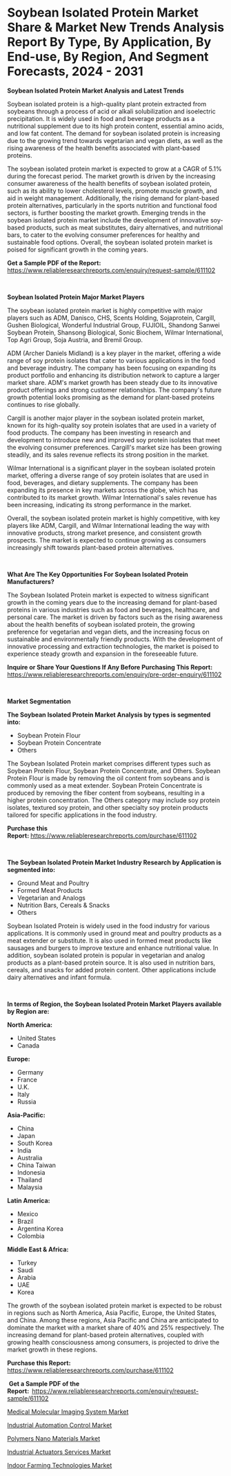 <p><h1>Soybean Isolated Protein Market Share & Market New Trends Analysis Report By Type, By Application, By End-use, By Region, And Segment Forecasts, 2024 - 2031</h1></p><p><strong>Soybean Isolated Protein Market Analysis and Latest Trends</strong></p>
<p><p>Soybean isolated protein is a high-quality plant protein extracted from soybeans through a process of acid or alkali solubilization and isoelectric precipitation. It is widely used in food and beverage products as a nutritional supplement due to its high protein content, essential amino acids, and low fat content. The demand for soybean isolated protein is increasing due to the growing trend towards vegetarian and vegan diets, as well as the rising awareness of the health benefits associated with plant-based proteins.</p><p>The soybean isolated protein market is expected to grow at a CAGR of 5.1% during the forecast period. The market growth is driven by the increasing consumer awareness of the health benefits of soybean isolated protein, such as its ability to lower cholesterol levels, promote muscle growth, and aid in weight management. Additionally, the rising demand for plant-based protein alternatives, particularly in the sports nutrition and functional food sectors, is further boosting the market growth. Emerging trends in the soybean isolated protein market include the development of innovative soy-based products, such as meat substitutes, dairy alternatives, and nutritional bars, to cater to the evolving consumer preferences for healthy and sustainable food options. Overall, the soybean isolated protein market is poised for significant growth in the coming years.</p></p>
<p><strong>Get a Sample PDF of the Report:&nbsp;</strong> <a href="https://www.reliableresearchreports.com/enquiry/request-sample/611102">https://www.reliableresearchreports.com/enquiry/request-sample/611102</a></p>
<p>&nbsp;</p>
<p><strong>Soybean Isolated Protein Major Market Players</strong></p>
<p><p>The soybean isolated protein market is highly competitive with major players such as ADM, Danisco, CHS, Scents Holding, Sojaprotein, Cargill, Gushen Biological, Wonderful Industrial Group, FUJIOIL, Shandong Sanwei Soybean Protein, Shansong Biological, Sonic Biochem, Wilmar International, Top Agri Group, Soja Austria, and Bremil Group.</p><p>ADM (Archer Daniels Midland) is a key player in the market, offering a wide range of soy protein isolates that cater to various applications in the food and beverage industry. The company has been focusing on expanding its product portfolio and enhancing its distribution network to capture a larger market share. ADM's market growth has been steady due to its innovative product offerings and strong customer relationships. The company's future growth potential looks promising as the demand for plant-based proteins continues to rise globally.</p><p>Cargill is another major player in the soybean isolated protein market, known for its high-quality soy protein isolates that are used in a variety of food products. The company has been investing in research and development to introduce new and improved soy protein isolates that meet the evolving consumer preferences. Cargill's market size has been growing steadily, and its sales revenue reflects its strong position in the market.</p><p>Wilmar International is a significant player in the soybean isolated protein market, offering a diverse range of soy protein isolates that are used in food, beverages, and dietary supplements. The company has been expanding its presence in key markets across the globe, which has contributed to its market growth. Wilmar International's sales revenue has been increasing, indicating its strong performance in the market.</p><p>Overall, the soybean isolated protein market is highly competitive, with key players like ADM, Cargill, and Wilmar International leading the way with innovative products, strong market presence, and consistent growth prospects. The market is expected to continue growing as consumers increasingly shift towards plant-based protein alternatives.</p></p>
<p>&nbsp;</p>
<p><strong>What Are The Key Opportunities For Soybean Isolated Protein Manufacturers?</strong></p>
<p><p>The Soybean Isolated Protein market is expected to witness significant growth in the coming years due to the increasing demand for plant-based proteins in various industries such as food and beverages, healthcare, and personal care. The market is driven by factors such as the rising awareness about the health benefits of soybean isolated protein, the growing preference for vegetarian and vegan diets, and the increasing focus on sustainable and environmentally friendly products. With the development of innovative processing and extraction technologies, the market is poised to experience steady growth and expansion in the foreseeable future.</p></p>
<p><strong>Inquire or Share Your Questions If Any Before Purchasing This Report:</strong> <a href="https://www.reliableresearchreports.com/enquiry/pre-order-enquiry/611102">https://www.reliableresearchreports.com/enquiry/pre-order-enquiry/611102</a></p>
<p>&nbsp;</p>
<p><strong>Market Segmentation</strong></p>
<p><strong>The Soybean Isolated Protein Market Analysis by types is segmented into:</strong></p>
<p><ul><li>Soybean Protein Flour</li><li>Soybean Protein Concentrate</li><li>Others</li></ul></p>
<p><p>The Soybean Isolated Protein market comprises different types such as Soybean Protein Flour, Soybean Protein Concentrate, and Others. Soybean Protein Flour is made by removing the oil content from soybeans and is commonly used as a meat extender. Soybean Protein Concentrate is produced by removing the fiber content from soybeans, resulting in a higher protein concentration. The Others category may include soy protein isolates, textured soy protein, and other specialty soy protein products tailored for specific applications in the food industry.</p></p>
<p><strong>Purchase this Report:&nbsp;</strong><a href="https://www.reliableresearchreports.com/purchase/611102">https://www.reliableresearchreports.com/purchase/611102</a></p>
<p>&nbsp;</p>
<p><strong>The Soybean Isolated Protein Market Industry Research by Application is segmented into:</strong></p>
<p><ul><li>Ground Meat and Poultry</li><li>Formed Meat Products</li><li>Vegetarian and Analogs</li><li>Nutrition Bars, Cereals & Snacks</li><li>Others</li></ul></p>
<p><p>Soybean Isolated Protein is widely used in the food industry for various applications. It is commonly used in ground meat and poultry products as a meat extender or substitute. It is also used in formed meat products like sausages and burgers to improve texture and enhance nutritional value. In addition, soybean isolated protein is popular in vegetarian and analog products as a plant-based protein source. It is also used in nutrition bars, cereals, and snacks for added protein content. Other applications include dairy alternatives and infant formula.</p></p>
<p>&nbsp;</p>
<p><strong>In terms of Region, the Soybean Isolated Protein Market Players available by Region are:</strong></p>
<p>
    <p> <strong> North America: </strong>
        <ul>
            <li>United States</li>
            <li>Canada</li>
        </ul>
        </p> 
    <p> <strong> Europe: </strong>
        <ul>
            <li>Germany</li>
            <li>France</li>
            <li>U.K.</li>
            <li>Italy</li>
            <li>Russia</li>
        </ul>
        </p> 
    <p> <strong> Asia-Pacific: </strong>
        <ul>
            <li>China</li>
            <li>Japan</li>
            <li>South Korea</li>
            <li>India</li>
            <li>Australia</li>
            <li>China Taiwan</li>
            <li>Indonesia</li>
            <li>Thailand</li>
            <li>Malaysia</li>
        </ul>
        </p> 
    <p> <strong> Latin America: </strong>
        <ul>
            <li>Mexico</li>
            <li>Brazil</li>
            <li>Argentina Korea</li>
            <li>Colombia</li>
        </ul>
        </p> 
    <p> <strong> Middle East & Africa: </strong>
        <ul>
            <li>Turkey</li>
            <li>Saudi</li>
            <li>Arabia</li>
            <li>UAE</li>
            <li>Korea</li>
        </ul>
    </p>
    </p>
<p><p>The growth of the soybean isolated protein market is expected to be robust in regions such as North America, Asia Pacific, Europe, the United States, and China. Among these regions, Asia Pacific and China are anticipated to dominate the market with a market share of 40% and 25% respectively. The increasing demand for plant-based protein alternatives, coupled with growing health consciousness among consumers, is projected to drive the market growth in these regions.</p></p>
<p><strong>Purchase this Report: </strong><a href="https://www.reliableresearchreports.com/purchase/611102">https://www.reliableresearchreports.com/purchase/611102</a></p>
<p>&nbsp;<strong>Get a Sample PDF of the Report:&nbsp;&nbsp;</strong><a href="https://www.reliableresearchreports.com/enquiry/request-sample/611102">https://www.reliableresearchreports.com/enquiry/request-sample/611102</a></p>
<p><strong></strong></p>
<p><p><a href="https://github.com/elizabethdagraca/Market-Research-Report-List-2/blob/main/medical-molecular-imaging-system-market.md">Medical Molecular Imaging System Market</a></p><p><a href="https://medium.com/p/f4e5f1c7b232/edit">Industrial Automation Control Market</a></p><p><a href="https://github.com/zjyglelu/Market-Research-Report-List-1/blob/main/polymers-nano-materials-market.md">Polymers Nano Materials Market</a></p><p><a href="https://medium.com/p/2bb2907b8b40/edit">Industrial Actuators Services Market</a></p><p><a href="https://medium.com/p/40074fc3b2d5/edit">Indoor Farming Technologies Market</a></p></p>